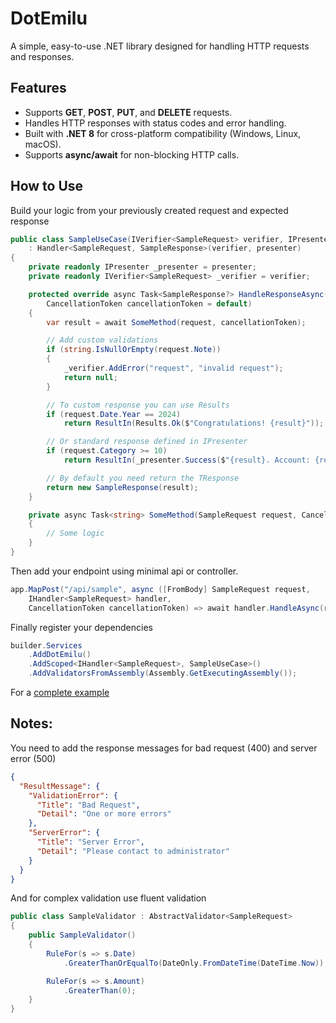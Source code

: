 # DotEmilu

A simple, easy-to-use .NET library designed for handling HTTP requests and responses.

## Features

- Supports **GET**, **POST**, **PUT**, and **DELETE** requests.
- Handles HTTP responses with status codes and error handling.
- Built with **.NET 8** for cross-platform compatibility (Windows, Linux, macOS).
- Supports **async/await** for non-blocking HTTP calls.

## How to Use

Build your logic from your previously created request and expected response

```csharp
public class SampleUseCase(IVerifier<SampleRequest> verifier, IPresenter presenter)
    : Handler<SampleRequest, SampleResponse>(verifier, presenter)
{
    private readonly IPresenter _presenter = presenter;
    private readonly IVerifier<SampleRequest> _verifier = verifier;

    protected override async Task<SampleResponse?> HandleResponseAsync(SampleRequest request,
        CancellationToken cancellationToken = default)
    {
        var result = await SomeMethod(request, cancellationToken);

        // Add custom validations
        if (string.IsNullOrEmpty(request.Note))
        {
            _verifier.AddError("request", "invalid request");
            return null;
        }

        // To custom response you can use Results
        if (request.Date.Year == 2024)
            return ResultIn(Results.Ok($"Congratulations! {result}"));

        // Or standard response defined in IPresenter
        if (request.Category >= 10)
            return ResultIn(_presenter.Success($"{result}. Account: {request.Account}. Category: {request.Category}"));

        // By default you need return the TResponse
        return new SampleResponse(result);
    }

    private async Task<string> SomeMethod(SampleRequest request, CancellationToken cancellationToken = default)
    {
        // Some logic
    }
}
```

Then add your endpoint using minimal api or controller.

```csharp
app.MapPost("/api/sample", async ([FromBody] SampleRequest request,
    IHandler<SampleRequest> handler,
    CancellationToken cancellationToken) => await handler.HandleAsync(request, cancellationToken));
```

Finally register your dependencies

```csharp
builder.Services
    .AddDotEmilu()
    .AddScoped<IHandler<SampleRequest>, SampleUseCase>()
    .AddValidatorsFromAssembly(Assembly.GetExecutingAssembly());
```

For a [complete example](https://github.com/renzojared/DotEmilu/tree/main/src/tests/DotEmilu.UseCaseTest)

## Notes:

You need to add the response messages for bad request (400) and server error (500)

```json
{
  "ResultMessage": {
    "ValidationError": {
      "Title": "Bad Request",
      "Detail": "One or more errors"
    },
    "ServerError": {
      "Title": "Server Error",
      "Detail": "Please contact to administrator"
    }
  }
}
```

And for complex validation use fluent validation

```csharp
public class SampleValidator : AbstractValidator<SampleRequest>
{
    public SampleValidator()
    {
        RuleFor(s => s.Date)
            .GreaterThanOrEqualTo(DateOnly.FromDateTime(DateTime.Now));

        RuleFor(s => s.Amount)
            .GreaterThan(0);
    }
}
```